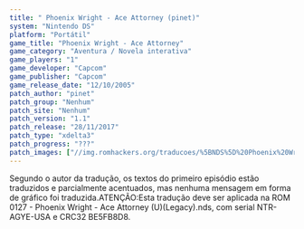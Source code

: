 ```yaml
---
title: " Phoenix Wright - Ace Attorney (pinet)"
system: "Nintendo DS"
platform: "Portátil"
game_title: "Phoenix Wright - Ace Attorney"
game_category: "Aventura / Novela interativa"
game_players: "1"
game_developer: "Capcom"
game_publisher: "Capcom"
game_release_date: "12/10/2005"
patch_author: "pinet"
patch_group: "Nenhum"
patch_site: "Nenhum"
patch_version: "1.1"
patch_release: "28/11/2017"
patch_type: "xdelta3"
patch_progress: "???"
patch_images: ["//img.romhackers.org/traducoes/%5BNDS%5D%20Phoenix%20Wright%20-%20Ace%20Attorney%20-%20pinet%20-%201.jpg","//img.romhackers.org/traducoes/%5BNDS%5D%20Phoenix%20Wright%20-%20Ace%20Attorney%20-%20pinet%20-%202.jpg","//img.romhackers.org/traducoes/%5BNDS%5D%20Phoenix%20Wright%20-%20Ace%20Attorney%20-%20pinet%20-%203.jpg"]
---
```

Segundo o autor da tradução, os textos do primeiro episódio estão traduzidos e parcialmente acentuados, mas nenhuma mensagem em forma de gráfico foi traduzida.ATENÇÃO:Esta tradução deve ser aplicada na ROM 0127 - Phoenix Wright - Ace Attorney (U)(Legacy).nds, com serial NTR-AGYE-USA e CRC32 BE5FB8D8.